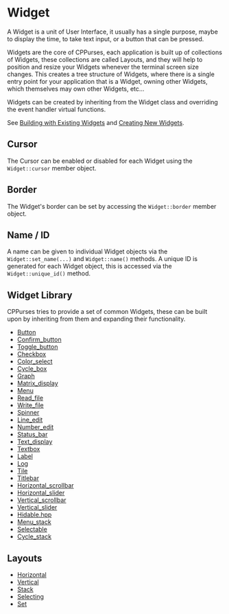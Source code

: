 # Widget

A Widget is a unit of User Interface, it usually has a single purpose, maybe to
display the time, to take text input, or a button that can be pressed.

Widgets are the core of CPPurses, each application is built up of collections of
Widgets, these collections are called Layouts, and they will help to position
and resize your Widgets whenever the terminal screen size changes. This creates
a tree structure of Widgets, where there is a single entry point for your
application that is a Widget, owning other Widgets, which themselves may own
other Widgets, etc...

Widgets can be created by inheriting from the Widget class and overriding the
event handler virtual functions.

See [Building with Existing Widgets](building-with-existing-widgets.md) and
[Creating New Widgets](creating-new-widgets.md).

## Cursor

The Cursor can be enabled or disabled for each Widget using the `Widget::cursor`
member object.

## Border

The Widget's border can be set by accessing the `Widget::border` member object.

## Name / ID

A name can be given to individual Widget objects via the `Widget::set_name(...)`
and `Widget::name()` methods. A unique ID is generated for each Widget object,
this is accessed via the `Widget::unique_id()` method.

## Widget Library

CPPurses tries to provide a set of common Widgets, these can be built upon by
inheriting from them and expanding their functionality.

- [Button](widgets/button.md)
- [Confirm_button](widgets/confirm-button.md)
- [Toggle_button](widgets/toggle-button.md)
- [Checkbox](widgets/checkbox.md)
- [Color_select](widgets/color-select.md)
- [Cycle_box](widgets/cycle-box.md)
- [Graph](widgets/graph.md)
- [Matrix_display](widgets/matrix-display.md)
- [Menu](widgets/menu.md)
- [Read_file](widgets/read-file.md)
- [Write_file](widgets/write-file.md)
- [Spinner](widgets/spinner.md)
- [Line_edit](widgets/line-edit.md)
- [Number_edit](widgets/number-edit.md)
- [Status_bar](widgets/status-bar.md)
- [Text_display](widgets/text-display.md)
- [Textbox](widgets/textbox.md)
- [Label](widgets/label.md)
- [Log](widgets/log.md)
- [Tile](widgets/title.md)
- [Titlebar](widgets/titlebar.md)
- [Horizontal_scrollbar](widgets/horizontal-scrollbar.md)
- [Horizontal_slider](widgets/horizontal-slider.md)
- [Vertical_scrollbar](widgets/vertical-scrollbar.md)
- [Vertical_slider](widgets/vertical-slider.md)
- [Hidable.hpp](widgets/hidable.md)
- [Menu_stack](widgets/menu-stack.md)
- [Selectable](widgets/selectable.md)
- [Cycle_stack](widgets/cycle-stack.md)

## Layouts
- [Horizontal](layouts/horizontal.md)
- [Vertical](layouts/vertical.md)
- [Stack](layouts/stack.md)
- [Selecting](layouts/selecting.md)
- [Set](layouts/set.md)
